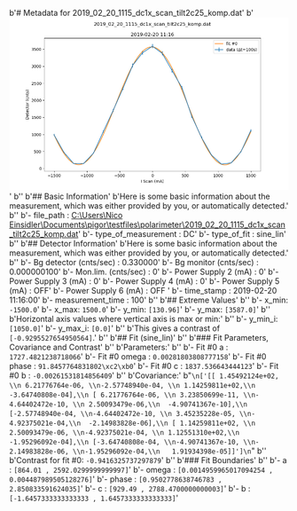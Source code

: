 b'# Metadata for 2019_02_20_1115_dc1x_scan_tilt2c25_komp.dat'
b'![2019_02_20_1115_dc1x_scan_tilt2c25_komp.dat](./2019_02_20_1115_dc1x_scan_tilt2c25_komp.png "2019_02_20_1115_dc1x_scan_tilt2c25_komp.dat")'
b''
b'## Basic Information'
b'Here is some basic information about the measurement, which was either provided by you, or automatically detected.'
b''
b'- file_path : [C:\\Users\\Nico Einsidler\\Documents\\pigor\\testfiles\\polarimeter\\2019_02_20_1115_dc1x_scan_tilt2c25_komp.dat](2019_02_20_1115_dc1x_scan_tilt2c25_komp.dat)'
b'- type_of_measurement : DC'
b'- type_of_fit : sine_lin'
b''
b'## Detector Information'
b'Here is some basic information about the measurement, which was either provided by you, or automatically detected.'
b''
b'-  Bg detector (cnts/sec) : 0.330000'
b'-  Bg monitor (cnts/sec) : 0.000000100'
b'-  Mon.lim.  (cnts/sec) :   0'
b'-  Power Supply 2 (mA) :  0'
b'-  Power Supply 3 (mA) :  0'
b'-  Power Supply 4 (mA) :  0'
b'-  Power Supply 5 (mA) :  OFF'
b'-  Power Supply 6 (mA) :  OFF   '
b'- time_stamp : 2019-02-20 11:16:00'
b'- measurement_time : 100'
b''
b'## Extreme Values'
b''
b'- x_min: `-1500.0`'
b'- x_max: `1500.0`'
b'- y_min: `[130.96]`'
b'- y_max: `[3587.0]`'
b''
b'Horizontal axis values where vertical axis is max or min:'
b''
b'- y_min_i: `[1050.0]`'
b'- y_max_i: `[0.0]`'
b''
b'This gives a contrast of `[-0.9295527654950564]`.'
b''
b'## Fit (sine_lin)'
b''
b'### Fit Parameters, Covariance and Contrast'
b''
b'Parameters:'
b''
b'- Fit #0 a : `1727.4821238718066`'
b'- Fit #0 omega : `0.00281803808777158`'
b'- Fit #0 phase : `91.8457764831802\xc2\xb0`'
b'- Fit #0 c : `1837.536643444123`'
b'- Fit #0 b : `-0.00261531814856409`'
b''
b'Covariance:'
b"```\n['[[ 1.45492124e+02, \\n 6.21776764e-06, \\n-2.57748940e-04, \\n 1.14259811e+02,\\n  -3.64740808e-04],\\n [ 6.21776764e-06, \\n 3.23850699e-11, \\n-4.64402472e-10, \\n 2.50093479e-06,\\n  -4.90741367e-10],\\n [-2.57748940e-04, \\n-4.64402472e-10, \\n 3.45235228e-05, \\n-4.92375021e-04,\\n  -2.14983828e-06],\\n [ 1.14259811e+02, \\n 2.50093479e-06, \\n-4.92375021e-04, \\n 1.12551310e+02,\\n  -1.95296092e-04],\\n [-3.64740808e-04, \\n-4.90741367e-10, \\n-2.14983828e-06, \\n-1.95296092e-04,\\n   1.91934398e-05]]']\n```"
b''
b'Contrast for fit #0: `-0.9416325737297879`'
b''
b'### Fit Boundaries'
b''
b'- a : `[864.01 , 2592.0299999999997]`'
b'- omega : `[0.0014959965017094254 , 0.004487989505128276]`'
b'- phase : `[0.9502778638746783 , 2.850833591624035]`'
b'- c : `[929.49 , 2788.4700000000003]`'
b'- b : `[-1.6457333333333333 , 1.6457333333333333]`'
